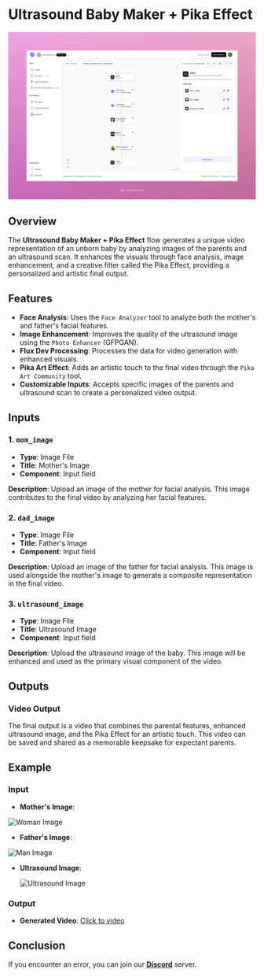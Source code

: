 # Ultrasound Baby Maker + Pika Effect

<img src="images/ultrasound-baby-maker-pika-effect-full.jpeg" alt="Ultrasound Baby Maker + Pika Effect" />

## Overview

The **Ultrasound Baby Maker + Pika Effect** flow generates a unique video representation of an unborn baby by analyzing images of the parents and an ultrasound scan. It enhances the visuals through face analysis, image enhancement, and a creative filter called the Pika Effect, providing a personalized and artistic final output.

## Features

- **Face Analysis**: Uses the `Face Analyzer` tool to analyze both the mother's and father's facial features.
- **Image Enhancement**: Improves the quality of the ultrasound image using the `Photo Enhancer` (GFPGAN).
- **Flux Dev Processing**: Processes the data for video generation with enhanced visuals.
- **Pika Art Effect**: Adds an artistic touch to the final video through the `Pika Art Community` tool.
- **Customizable Inputs**: Accepts specific images of the parents and ultrasound scan to create a personalized video output.



## Inputs

### 1. `mom_image`
- **Type**: Image File
- **Title**: Mother's Image
- **Component**: Input field

**Description**: Upload an image of the mother for facial analysis. This image contributes to the final video by analyzing her facial features.

### 2. `dad_image`
- **Type**: Image File
- **Title**: Father's Image
- **Component**: Input field

**Description**: Upload an image of the father for facial analysis. This image is used alongside the mother's image to generate a composite representation in the final video.

### 3. `ultrasound_image`
- **Type**: Image File
- **Title**: Ultrasound Image
- **Component**: Input field

**Description**: Upload the ultrasound image of the baby. This image will be enhanced and used as the primary visual component of the video.

## Outputs

### Video Output
The final output is a video that combines the parental features, enhanced ultrasound image, and the Pika Effect for an artistic touch. This video can be saved and shared as a memorable keepsake for expectant parents.

## Example

### Input
- **Mother's Image**:

<img src="https://storage.googleapis.com/magicpoint/models/women.png" alt="Woman Image" width="300">

- **Father's Image**:

 <img src="https://storage.googleapis.com/magicpoint/models/man.png" alt="Man Image" width="300">

- **Ultrasound Image**:

  <img src="https://storage.googleapis.com/magicpoint/github_inputs/ultrasoned-photo-input.webp" alt="Ultrasound Image" width="200">

### Output
- **Generated Video**:
  [Click to video](https://storage.googleapis.com/magicpoint/github-outputs/ultrasound-baby-maker-pika-effect-output.mp4)

## Conclusion

If you encounter an error, you can join our <b><a href="https://discord.com/invite/yzZD4ZxBPt" target="_blank">Discord</a></b> server.

